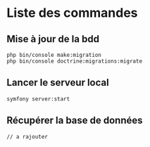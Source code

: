 # Liste des commandes

## Mise à jour de la bdd
    php bin/console make:migration
    php bin/console doctrine:migrations:migrate

## Lancer le serveur local
    symfony server:start

## Récupérer la base de données

    // a rajouter

